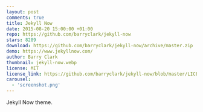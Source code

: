 ```yaml
---
layout: post
comments: true
title: Jekyll Now
date: 2015-08-20 15:00:00 +01:00
repo: https://github.com/barryclark/jekyll-now
stars: 8289
download: https://github.com/barryclark/jekyll-now/archive/master.zip
demo: https://www.jekyllnow.com/
author: Barry Clark
thumbnail: jekyll-now.webp
license: MIT
license_link: https://github.com/barryclark/jekyll-now/blob/master/LICENSE
carousel:
  - 'screenshot.png'
---
```


Jekyll Now theme.
